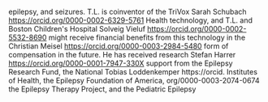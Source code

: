 epilepsy, and seizures. T.L. is coinventor of the TriVox Sarah Schubach https://orcid.org/0000-0002-6329-5761
Health technology, and T.L. and Boston Children's Hospital Solveig Vieluf https://orcid.org/0000-0002-5532-8690
might receive financial benefits from this technology in the Christian Meisel https://orcid.org/0000-0003-2984-5480
form of compensation in the future. He has received research Stefan Harrer https://orcid.org/0000-0001-7947-330X
support from the Epilepsy Research Fund, the National Tobias Loddenkemper https://orcid.
Institutes of Health, the Epilepsy Foundation of America, org/0000-0003-2074-0674
the Epilepsy Therapy Project, and the Pediatric Epilepsy